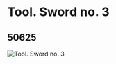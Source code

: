 # Tool. Sword no. 3
## 50625
![Tool. Sword no. 3](https://lc-www-live-s.legocdn.com/media/bricks/5/2/4256813.jpg)